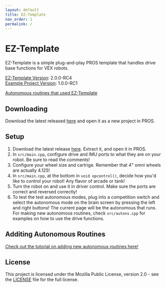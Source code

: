 ```yaml
---
layout: default
title: EZ-Template
nav_order: 1
permalink: /
---
```


# EZ-Template
EZ-Template is a simple plug-and-play PROS template that handles drive base functions for VEX robots.  

[EZ-Template Version](https://github.com/EZ-Robotics/EZ-Template): 2.0.0-RC4  
[Example Project Version](https://github.com/EZ-Robotics/EZ-Template-Example): 1.0.0-RC1

[Autonomous routines that used EZ-Template](https://photos.app.goo.gl/yRwuvmq7hDoM4f6EA)

## Downloading

Download the latest released [here](https://github.com/EZ-Robotics/EZ-Template/releases/latest) and open it as a new project in PROS.


## Setup
1) Download the latest release [here](https://github.com/EZ-Robotics/EZ-Template-Example/releases/latest).  Extract it, and open it in PROS.  
2) In `src/main.cpp`, configure drive and IMU ports to what they are on your robot.  Be sure to read the comments!  
3) Configure your wheel size and cartrige.  Remember that 4" omni wheels are actually 4.125!  
4) In `src/main.cpp`, at the bottom in `void opcontrol()`, decide how you'd like to control your robot!  Any flavor of arcade or tank!  
5) Turn the robot on and use it in driver control.  Make sure the ports are correct and reversed correctly!  
6) To test the test autonomous modes, plug into a competition switch and select the autonomous mode on the brain screen by pressing the left and right buttons!  The current page will be the autonomous that runs.  For making new autonomous routines, check `src/autons.cpp` for examples on how to use the drive functions.  

## Additing Autonomous Routines
[Check out the tutorial on adding new autonomous routines here!](https://ez-robotics.github.io/EZ-Template/docs/Tutorials/autons.html)

## License

This project is licensed under the Mozilla Public License, version 2.0 - see the [LICENSE](LICENSE)
file for the full license.
